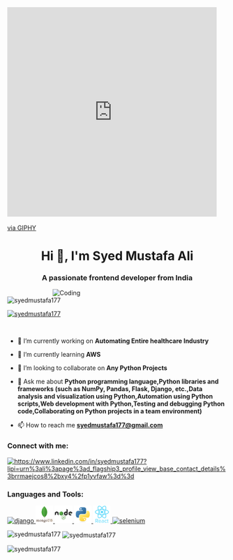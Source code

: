 <iframe src="https://giphy.com/embed/25Itcrcuwkyq3ohubJ" width="480" height="480" style="" frameBorder="0" class="giphy-embed" allowFullScreen></iframe><p><a href="https://giphy.com/gifs/pudgypenguins-work-tired-night-shift-25Itcrcuwkyq3ohubJ">via GIPHY</a></p>

<h1 align="center">Hi 👋, I'm Syed Mustafa Ali</h1>
<h3 align="center">A passionate frontend developer from India</h3>
<img align="right" alt="Coding" width="400" src="https://cdn.dribbble.com/users/1162077/screenshots/3848914/programmer.gif">

<p align="left"> <img src="https://komarev.com/ghpvc/?username=syedmustafa177&label=Profile%20views&color=0e75b6&style=flat" alt="syedmustafa177" /> </p>

<p align="left"> <a href="https://github.com/ryo-ma/github-profile-trophy"><img src="https://github-profile-trophy.vercel.app/?username=syedmustafa177" alt="syedmustafa177" /></a> </p>

<p align="left"> <a href="https://twitter.com/" target="blank"><img src="https://img.shields.io/twitter/follow/?logo=twitter&style=for-the-badge" alt="" /></a> </p>

- 🔭 I’m currently working on **Automating Entire healthcare Industry**

- 🌱 I’m currently learning **AWS**

- 👯 I’m looking to collaborate on **Any Python Projects**

- 💬 Ask me about **Python programming language,Python libraries and frameworks (such as NumPy, Pandas, Flask, Django, etc.,Data analysis and visualization using Python,Automation using Python scripts,Web development with Python,Testing and debugging Python code,Collaborating on Python projects in a team environment)**

- 📫 How to reach me **syedmustafa177@gmail.com**

<h3 align="left">Connect with me:</h3>
<p align="left">
<a href="https://linkedin.com/in/https://www.linkedin.com/in/syedmustafa177?lipi=urn%3ali%3apage%3ad_flagship3_profile_view_base_contact_details%3brrmaejcos8%2bxy4%2fp1yvfaw%3d%3d" target="blank"><img align="center" src="https://raw.githubusercontent.com/rahuldkjain/github-profile-readme-generator/master/src/images/icons/Social/linked-in-alt.svg" alt="https://www.linkedin.com/in/syedmustafa177?lipi=urn%3ali%3apage%3ad_flagship3_profile_view_base_contact_details%3brrmaejcos8%2bxy4%2fp1yvfaw%3d%3d" height="30" width="40" /></a>
</p>

<h3 align="left">Languages and Tools:</h3>
<p align="left"> <a href="https://www.djangoproject.com/" target="_blank" rel="noreferrer"> <img src="https://cdn.worldvectorlogo.com/logos/django.svg" alt="django" width="40" height="40"/> </a> <a href="https://www.mongodb.com/" target="_blank" rel="noreferrer"> <img src="https://raw.githubusercontent.com/devicons/devicon/master/icons/mongodb/mongodb-original-wordmark.svg" alt="mongodb" width="40" height="40"/> </a> <a href="https://nodejs.org" target="_blank" rel="noreferrer"> <img src="https://raw.githubusercontent.com/devicons/devicon/master/icons/nodejs/nodejs-original-wordmark.svg" alt="nodejs" width="40" height="40"/> </a> <a href="https://www.python.org" target="_blank" rel="noreferrer"> <img src="https://raw.githubusercontent.com/devicons/devicon/master/icons/python/python-original.svg" alt="python" width="40" height="40"/> </a> <a href="https://reactjs.org/" target="_blank" rel="noreferrer"> <img src="https://raw.githubusercontent.com/devicons/devicon/master/icons/react/react-original-wordmark.svg" alt="react" width="40" height="40"/> </a> <a href="https://www.selenium.dev" target="_blank" rel="noreferrer"> <img src="https://raw.githubusercontent.com/detain/svg-logos/780f25886640cef088af994181646db2f6b1a3f8/svg/selenium-logo.svg" alt="selenium" width="40" height="40"/> </a> </p>

<p><img align="left" src="https://github-readme-stats.vercel.app/api/top-langs?username=syedmustafa177&show_icons=true&locale=en&layout=compact" alt="syedmustafa177" /></p>

<p>&nbsp;<img align="center" src="https://github-readme-stats.vercel.app/api?username=syedmustafa177&show_icons=true&locale=en" alt="syedmustafa177" /></p>

<p><img align="center" src="https://github-readme-streak-stats.herokuapp.com/?user=syedmustafa177&" alt="syedmustafa177" /></p>
